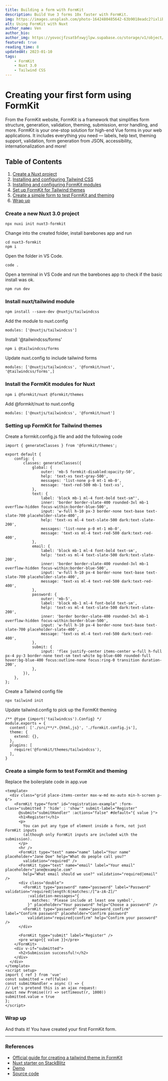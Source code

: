 ```yaml
---
title: Building a form with FormKit
description: Build Vue 3 forms 10x faster with FormKit.
img: https://images.unsplash.com/photo-1642480485642-63b9018eadc2?ixlib=rb-4.0.3&ixid=MnwxMjA3fDB8MHxwaG90by1wYWdlfHx8fGVufDB8fHx8&auto=format&fit=crop&w=1170&q=80
alt: Using FormKit with Nuxt
author_name: Ven
author_bio:
author_img: https://yovocjfzsatbfxwyjlpw.supabase.co/storage/v1/object/public/site/site/venkatesh.webp
featured: true
reading_time: 8
updatedAt: 2023-01-10
tags:
    - FormKit
    - Nuxt 3.0
    - Tailwind CSS
---
```


# Creating your first form using FormKit

From the FormKit website, FormKit is a framework that simplifies form structure, generation, validation, theming, submission, error handling, and more. FormKit is your one-stop solution for high-end Vue forms in your web applications. It includes everything you need — labels, help text, theming support, validation, form generation from JSON, accessibility, internationalization and more!

## Table of Contents

1. [Create a Nuxt project](#init)
2. [Installing and configuring Tailwind CSS](#tailwind)
3. [Installing and configuring FormKit modules](#formkit)
4. [Set up FormKit for Tailwind themes](#theming)
5. [Create a simple form to test FormKit and theming](#form)
6. [Wrap up](#wrap-up)

### Create a new Nuxt 3.0 project <a id="init"></a>

```
npx nuxi init nuxt3-formkit
```

Change into the created folder, install barebones app and run

```
cd nuxt3-formkit
npm i
```

Open the folder in VS Code.

```
code .
```

Open a terminal in VS Code and run the barebones app to check if the basic install was ok.

```
npm run dev
```

### Install nuxt/tailwind module <a id="tailwind"></a>

```
npm install --save-dev @nuxtjs/tailwindcss
```

Add the module to nuxt.config

```
modules: ['@nuxtjs/tailwindcss']
```

Install '@tailwindcss/forms'

```
npm i @tailwindcss/forms
```

Update nuxt.config to include tailwind forms

```
modules: ['@nuxtjs/tailwindcss', '@formkit/nuxt', '@tailwindcss/forms',]
```

### Install the FormKit modules for Nuxt <a id="formkit"></a>

```
npm i @formkit/nuxt @formkit/themes
```

Add @formkit/nuxt to nuxt.config

```
modules: ['@nuxtjs/tailwindcss', '@formkit/nuxt']
```

### Setting up FormKit for Tailwind themes <a id="theming"></a>

Create a formkit.config.js file and add the following code

```
import { generateClasses } from '@formkit/themes';

export default {
    config: {
        classes: generateClasses({
            global: {
                outer: 'mb-5 formkit-disabled:opacity-50',
                help: 'text-xs text-gray-500',
                messages: 'list-none p-0 mt-1 mb-0',
                message: 'text-red-500 mb-1 text-xs',
            },
            text: {
                label: 'block mb-1 ml-4 font-bold text-sm"',
                inner: 'border border-slate-400 rounded-3xl mb-1 overflow-hidden focus-within:border-blue-500',
                input: 'w-full h-10 px-3 border-none text-base text-slate-700 placeholder-slate-400',
                help: 'text-xs ml-4 text-slate-500 dark:text-slate-200',
                messages: 'list-none p-0 mt-1 mb-0',
                message: 'text-xs ml-4 text-red-500 dark:text-red-400',
            },
            email: {
                label: 'block mb-1 ml-4 font-bold text-sm',
                help: 'text-xs ml-4 text-slate-500 dark:text-slate-200',
                inner: 'border border-slate-400 rounded-3xl mb-1 overflow-hidden focus-within:border-blue-500',
                input: 'w-full h-10 px-4 border-none text-base text-slate-700 placeholder-slate-400',
                message: 'text-xs ml-4 text-red-500 dark:text-red-400',
            },
            password: {
                outer: 'mb-5',
                label: 'block mb-1 ml-4 font-bold text-sm',
                help: 'text-xs ml-4 text-slate-500 dark:text-slate-200',
                inner: 'border border-slate-400 rounded-3xl mb-1 overflow-hidden focus-within:border-blue-500',
                input: 'w-full h-10 px-4 border-none text-base text-slate-700 placeholder-slate-400',
                message: 'text-xs ml-4 text-red-500 dark:text-red-400',
            },
            submit: {
                input: 'flex justify-center items-center w-full h-full px-4 py-3 border-none text-sm text-white bg-blue-600 rounded-full hover:bg-blue-400 focus:outline-none focus:ring-0 transition duration-200',
            },
        }),
    },
};
```

Create a Tailwind config file

```
npx tailwind init
```

Update tailwind.config to pick up the FormKit theming

```
/** @type {import('tailwindcss').Config} */
module.exports = {
  content: ['./src/**/*.{html,js}', './formkit.config.js'],
  theme: {
    extend: {},
  },
  plugins: [
    require('@formkit/themes/tailwindcss'),
  ],
}
```

### Create a simple form to test FormKit and theming <a id="form"></a>

Replace the boilerplate code in app.vue

```
<template>
  <div class="grid place-items-center max-w-md mx-auto min-h-screen p-6">
    <FormKit type="form" id="registration-example" :form-class="submitted ? 'hide' : 'show'" submit-label="Register"
      @submit="submitHandler" :actions="false" #default="{ value }">
      <h1>Register!</h1>
      <p>
        You can put any type of element inside a form, not just FormKit inputs
        (although only FormKit inputs are included with the submission).
      </p>
      <hr />
      <FormKit type="text" name="name" label="Your name" placeholder="Jane Doe" help="What do people call you?"
        validation="required" />
      <FormKit type="text" name="email" label="Your email" placeholder="jane@example.com"
        help="What email should we use?" validation="required|email" />
      <div class="double">
        <FormKit type="password" name="password" label="Password" validation="required|length:6|matches:/[^a-zA-Z]/"
          :validation-messages="{
            matches: 'Please include at least one symbol',
          }" placeholder="Your password" help="Choose a password" />
        <FormKit type="password" name="password_confirm" label="Confirm password" placeholder="Confirm password"
          validation="required|confirm" help="Confirm your password" />
      </div>

      <FormKit type="submit" label="Register" />
      <pre wrap>{{ value }}</pre>
    </FormKit>
    <div v-if="submitted">
      <h2>Submission successful!</h2>
    </div>
  </div>
</template>
<script setup>
import { ref } from 'vue'
const submitted = ref(false)
const submitHandler = async () => {
// Let's pretend this is an ajax request:
await new Promise((r) => setTimeout(r, 1000))
submitted.value = true
};
</script>
```

### Wrap up <a id="wrapup"></a>

And thats it! You have created your first FormKit form.

---

### References

-   [Official guide for creating a tailwind theme in FormKit](https://formkit.com/guides/create-a-tailwind-theme)
-   [Nuxt starter on StackBlitz](https://stackblitz.com/edit/nuxt-starter-51dncb?file=nuxt.config.ts)
-   <a href="https://nuxt3-formkit.vercel.app/" target="_blank">Demo</a>
-   <a href="https://github.com/CareTiger/nuxt3-formkit" target="_blank">Source code</a>

